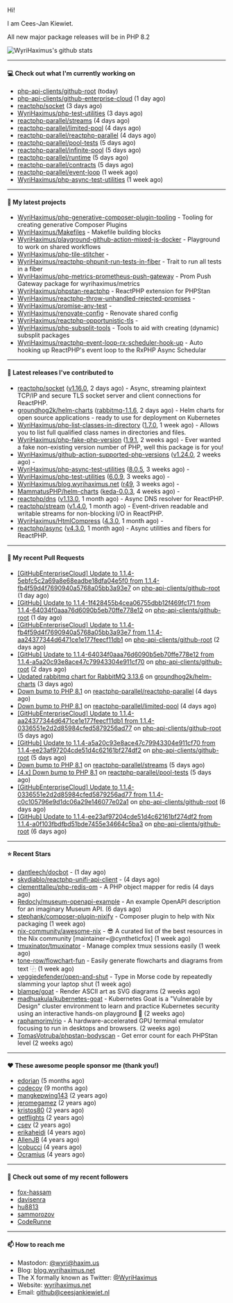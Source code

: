 Hi!

I am Cees-Jan Kiewiet.

All new major package releases will be in PHP 8.2

![WyriHaximus's github stats](https://github-readme-stats.vercel.app/api?username=WyriHaximus&show_icons=true)

---

#### 💻 Check out what I'm currently working on

- [php-api-clients/github-root](https://github.com/php-api-clients/github-root) (today)
- [php-api-clients/github-enterprise-cloud](https://github.com/php-api-clients/github-enterprise-cloud) (1 day ago)
- [reactphp/socket](https://github.com/reactphp/socket) (3 days ago)
- [WyriHaximus/php-test-utilities](https://github.com/WyriHaximus/php-test-utilities) (3 days ago)
- [reactphp-parallel/streams](https://github.com/reactphp-parallel/streams) (4 days ago)
- [reactphp-parallel/limited-pool](https://github.com/reactphp-parallel/limited-pool) (4 days ago)
- [reactphp-parallel/reactphp-parallel](https://github.com/reactphp-parallel/reactphp-parallel) (4 days ago)
- [reactphp-parallel/pool-tests](https://github.com/reactphp-parallel/pool-tests) (5 days ago)
- [reactphp-parallel/infinite-pool](https://github.com/reactphp-parallel/infinite-pool) (5 days ago)
- [reactphp-parallel/runtime](https://github.com/reactphp-parallel/runtime) (5 days ago)
- [reactphp-parallel/contracts](https://github.com/reactphp-parallel/contracts) (5 days ago)
- [reactphp-parallel/event-loop](https://github.com/reactphp-parallel/event-loop) (1 week ago)
- [WyriHaximus/php-async-test-utilities](https://github.com/WyriHaximus/php-async-test-utilities) (1 week ago)

---

#### 🌱 My latest projects

- [WyriHaximus/php-generative-composer-plugin-tooling](https://github.com/WyriHaximus/php-generative-composer-plugin-tooling) - Tooling for creating generative Composer Plugins
- [WyriHaximus/Makefiles](https://github.com/WyriHaximus/Makefiles) - Makefile building blocks
- [WyriHaximus/playground-github-action-mixed-js-docker](https://github.com/WyriHaximus/playground-github-action-mixed-js-docker) - Playground to work on shared workflows
- [WyriHaximus/php-tile-stitcher](https://github.com/WyriHaximus/php-tile-stitcher) - 
- [WyriHaximus/reactphp-phpunit-run-tests-in-fiber](https://github.com/WyriHaximus/reactphp-phpunit-run-tests-in-fiber) - Trait to run all tests in a fiber
- [WyriHaximus/php-metrics-prometheus-push-gateway](https://github.com/WyriHaximus/php-metrics-prometheus-push-gateway) - Prom Push Gateway package for wyrihaximus/metrics
- [WyriHaximus/phpstan-reactphp](https://github.com/WyriHaximus/phpstan-reactphp) - ReactPHP extension for PHPStan
- [WyriHaximus/reactphp-throw-unhandled-rejected-promises](https://github.com/WyriHaximus/reactphp-throw-unhandled-rejected-promises) - 
- [WyriHaximus/promise-any-test](https://github.com/WyriHaximus/promise-any-test) - 
- [WyriHaximus/renovate-config](https://github.com/WyriHaximus/renovate-config) - Renovate shared config
- [WyriHaximus/reactphp-opportunistic-tls](https://github.com/WyriHaximus/reactphp-opportunistic-tls) - 
- [WyriHaximus/php-subsplit-tools](https://github.com/WyriHaximus/php-subsplit-tools) - Tools to aid with creating (dynamic) subsplit packages
- [WyriHaximus/reactphp-event-loop-rx-scheduler-hook-up](https://github.com/WyriHaximus/reactphp-event-loop-rx-scheduler-hook-up) - Auto hooking up ReactPHP&#39;s event loop to the RxPHP Async Schedular

---

#### 🔭 Latest releases I've contributed to

- [reactphp/socket](https://github.com/reactphp/socket) ([v1.16.0](https://github.com/reactphp/socket/releases/tag/v1.16.0), 2 days ago) - Async, streaming plaintext TCP/IP and secure TLS socket server and client connections for ReactPHP.
- [groundhog2k/helm-charts](https://github.com/groundhog2k/helm-charts) ([rabbitmq-1.1.6](https://github.com/groundhog2k/helm-charts/releases/tag/rabbitmq-1.1.6), 2 days ago) - Helm charts for open source applications - ready to use for deployment on Kubernetes
- [WyriHaximus/php-list-classes-in-directory](https://github.com/WyriHaximus/php-list-classes-in-directory) ([1.7.0](https://github.com/WyriHaximus/php-list-classes-in-directory/releases/tag/1.7.0), 1 week ago) - Allows you to list full qualified class names in directories and files.
- [WyriHaximus/php-fake-php-version](https://github.com/WyriHaximus/php-fake-php-version) ([1.9.1](https://github.com/WyriHaximus/php-fake-php-version/releases/tag/1.9.1), 2 weeks ago) - Ever wanted a fake non-existing version number of PHP, well this package is for you!
- [WyriHaximus/github-action-supported-php-versions](https://github.com/WyriHaximus/github-action-supported-php-versions) ([v1.24.0](https://github.com/WyriHaximus/github-action-supported-php-versions/releases/tag/v1.24.0), 2 weeks ago) - 
- [WyriHaximus/php-async-test-utilities](https://github.com/WyriHaximus/php-async-test-utilities) ([8.0.5](https://github.com/WyriHaximus/php-async-test-utilities/releases/tag/8.0.5), 3 weeks ago) - 
- [WyriHaximus/php-test-utilities](https://github.com/WyriHaximus/php-test-utilities) ([6.0.9](https://github.com/WyriHaximus/php-test-utilities/releases/tag/6.0.9), 3 weeks ago) - 
- [WyriHaximus/blog.wyrihaximus.net](https://github.com/WyriHaximus/blog.wyrihaximus.net) ([r49](https://github.com/WyriHaximus/blog.wyrihaximus.net/releases/tag/r49), 3 weeks ago) - 
- [MammatusPHP/helm-charts](https://github.com/MammatusPHP/helm-charts) ([keda-0.0.3](https://github.com/MammatusPHP/helm-charts/releases/tag/keda-0.0.3), 4 weeks ago) - 
- [reactphp/dns](https://github.com/reactphp/dns) ([v1.13.0](https://github.com/reactphp/dns/releases/tag/v1.13.0), 1 month ago) - Async DNS resolver for ReactPHP.
- [reactphp/stream](https://github.com/reactphp/stream) ([v1.4.0](https://github.com/reactphp/stream/releases/tag/v1.4.0), 1 month ago) - Event-driven readable and writable streams for non-blocking I/O in ReactPHP.
- [WyriHaximus/HtmlCompress](https://github.com/WyriHaximus/HtmlCompress) ([4.3.0](https://github.com/WyriHaximus/HtmlCompress/releases/tag/4.3.0), 1 month ago) - 
- [reactphp/async](https://github.com/reactphp/async) ([v4.3.0](https://github.com/reactphp/async/releases/tag/v4.3.0), 1 month ago) - Async utilities and fibers for ReactPHP.

---

#### 🔨 My recent Pull Requests

- [[GitHubEnterpriseCloud] Update to 1.1.4-5ebfc5c2a69a8e68eadbe18dfa04e5f0 from 1.1.4-fb4f59d4f7690940a5768a05bb3a93e7](https://github.com/php-api-clients/github-root/pull/1242) on [php-api-clients/github-root](https://github.com/php-api-clients/github-root) (1 day ago)
- [[GitHub] Update to 1.1.4-1f428455b4cea06755dbb12f469fc171 from 1.1.4-64034f0aaa76d6090b5eb70ffe778e12](https://github.com/php-api-clients/github-root/pull/1241) on [php-api-clients/github-root](https://github.com/php-api-clients/github-root) (1 day ago)
- [[GitHubEnterpriseCloud] Update to 1.1.4-fb4f59d4f7690940a5768a05bb3a93e7 from 1.1.4-aa24377344d6471ce1e177feecf11db1](https://github.com/php-api-clients/github-root/pull/1240) on [php-api-clients/github-root](https://github.com/php-api-clients/github-root) (2 days ago)
- [[GitHub] Update to 1.1.4-64034f0aaa76d6090b5eb70ffe778e12 from 1.1.4-a5a20c93e8ace47c79943304e911cf70](https://github.com/php-api-clients/github-root/pull/1239) on [php-api-clients/github-root](https://github.com/php-api-clients/github-root) (2 days ago)
- [Updated rabbitmq chart for RabbitMQ 3.13.6](https://github.com/groundhog2k/helm-charts/pull/1379) on [groundhog2k/helm-charts](https://github.com/groundhog2k/helm-charts) (3 days ago)
- [Down bump to PHP 8.1](https://github.com/reactphp-parallel/reactphp-parallel/pull/54) on [reactphp-parallel/reactphp-parallel](https://github.com/reactphp-parallel/reactphp-parallel) (4 days ago)
- [Down bump to PHP 8.1](https://github.com/reactphp-parallel/limited-pool/pull/54) on [reactphp-parallel/limited-pool](https://github.com/reactphp-parallel/limited-pool) (4 days ago)
- [[GitHubEnterpriseCloud] Update to 1.1.4-aa24377344d6471ce1e177feecf11db1 from 1.1.4-0336551e2d2d85984cfed5879256ad77](https://github.com/php-api-clients/github-root/pull/1238) on [php-api-clients/github-root](https://github.com/php-api-clients/github-root) (5 days ago)
- [[GitHub] Update to 1.1.4-a5a20c93e8ace47c79943304e911cf70 from 1.1.4-ee23af97204cde51d4c62161bf274df2](https://github.com/php-api-clients/github-root/pull/1237) on [php-api-clients/github-root](https://github.com/php-api-clients/github-root) (5 days ago)
- [Down bump to PHP 8.1](https://github.com/reactphp-parallel/streams/pull/40) on [reactphp-parallel/streams](https://github.com/reactphp-parallel/streams) (5 days ago)
- [[4.x] Down bump to PHP 8.1](https://github.com/reactphp-parallel/pool-tests/pull/55) on [reactphp-parallel/pool-tests](https://github.com/reactphp-parallel/pool-tests) (5 days ago)
- [[GitHubEnterpriseCloud] Update to 1.1.4-0336551e2d2d85984cfed5879256ad77 from 1.1.4-c0c105796e9d1dc06a29e146077e02a1](https://github.com/php-api-clients/github-root/pull/1236) on [php-api-clients/github-root](https://github.com/php-api-clients/github-root) (6 days ago)
- [[GitHub] Update to 1.1.4-ee23af97204cde51d4c62161bf274df2 from 1.1.4-a0f103fbdfbd51bde7455e34664c5ba3](https://github.com/php-api-clients/github-root/pull/1235) on [php-api-clients/github-root](https://github.com/php-api-clients/github-root) (6 days ago)

---

#### ⭐ Recent Stars

- [dantleech/docbot](https://github.com/dantleech/docbot) -  (1 day ago)
- [skydiablo/reactphp-unifi-api-client](https://github.com/skydiablo/reactphp-unifi-api-client) -  (4 days ago)
- [clementtalleu/php-redis-om](https://github.com/clementtalleu/php-redis-om) - A PHP object mapper for redis (4 days ago)
- [Redocly/museum-openapi-example](https://github.com/Redocly/museum-openapi-example) - An example OpenAPI description for an imaginary Museum API.  (6 days ago)
- [stephank/composer-plugin-nixify](https://github.com/stephank/composer-plugin-nixify) - Composer plugin to help with Nix packaging (1 week ago)
- [nix-community/awesome-nix](https://github.com/nix-community/awesome-nix) - 😎 A curated list of the best resources in the Nix community [maintainer=@cyntheticfox] (1 week ago)
- [tmuxinator/tmuxinator](https://github.com/tmuxinator/tmuxinator) - Manage complex tmux sessions easily (1 week ago)
- [tone-row/flowchart-fun](https://github.com/tone-row/flowchart-fun) - Easily generate flowcharts and diagrams from text ⿻ (1 week ago)
- [veggiedefender/open-and-shut](https://github.com/veggiedefender/open-and-shut) - Type in Morse code by repeatedly slamming your laptop shut (1 week ago)
- [blampe/goat](https://github.com/blampe/goat) - Render ASCII art as SVG diagrams (2 weeks ago)
- [madhuakula/kubernetes-goat](https://github.com/madhuakula/kubernetes-goat) - Kubernetes Goat is a &#34;Vulnerable by Design&#34; cluster environment to learn and practice Kubernetes security using an interactive hands-on playground 🚀 (2 weeks ago)
- [raphamorim/rio](https://github.com/raphamorim/rio) - A hardware-accelerated GPU terminal emulator focusing to run in desktops and browsers. (2 weeks ago)
- [TomasVotruba/phpstan-bodyscan](https://github.com/TomasVotruba/phpstan-bodyscan) - Get error count for each PHPStan level (2 weeks ago)

---

#### ❤️ These awesome people sponsor me (thank you!)

- [edorian](https://github.com/edorian) (5 months ago)
- [codecov](https://github.com/codecov) (9 months ago)
- [mangkepwing143](https://github.com/mangkepwing143) (2 years ago)
- [jeromegamez](https://github.com/jeromegamez) (2 years ago)
- [kristos80](https://github.com/kristos80) (2 years ago)
- [getflights](https://github.com/getflights) (2 years ago)
- [csev](https://github.com/csev) (2 years ago)
- [erikaheidi](https://github.com/erikaheidi) (4 years ago)
- [AllenJB](https://github.com/AllenJB) (4 years ago)
- [lcobucci](https://github.com/lcobucci) (4 years ago)
- [Ocramius](https://github.com/Ocramius) (4 years ago)

---

#### 👯 Check out some of my recent followers

- [fox-hassam](https://github.com/fox-hassam)
- [davisenra](https://github.com/davisenra)
- [hu8813](https://github.com/hu8813)
- [sammorozov](https://github.com/sammorozov)
- [CodeRunne](https://github.com/CodeRunne)

---

#### 📫 How to reach me

- Mastodon: [@wyri@haxim.us](https://toot-toot.wyrihaxim.us/@wyri)
- Blog: [blog.wyrihaximus.net](https://blog.wyrihaximus.net/)
- The X formally known as Twitter: [@WyriHaximus](https://twitter.com/WyriHaximus)
- Website: [wyrihaximus.net](https://wyrihaximus.net/)
- Email: [github@ceesjankiewiet.nl](mailto:github@ceesjankiewiet.nl)
